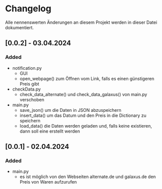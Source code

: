 # Changelog
Alle nennenswerten Änderungen an diesem Projekt werden in dieser Datei dokumentiert.


## [0.0.2] - 03.04.2024

### Added
+ notification.py
  + GUI
  + open_webpage() zum Öffnen vom Link, falls es einen günstigeren Preis gibt
+ checkData.py
  + check_data_alternate() und check_data_galaxus() von main.py verschoben
+ main.py
  + save_json() um die Daten in JSON abzuspeichern
  + insert_data() um das Datum und den Preis in die Dictionary zu speichern
  + load_data() die Daten werden geladen und, falls keine existieren, dann soll eine erstellt werden


## [0.0.1] - 02.04.2024

### Added
+ main.py
  + es ist möglich von den Webseiten alternate.de und galaxus.de den Preis von Waren aufzurufen
